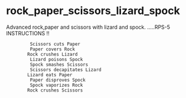 # rock_paper_scissors_lizard_spock
Advanced rock,paper and scissors with lizard and spock. .....RPS-5
	 INSTRUCTIONS !! 


			 Scissors cuts Paper
			 Paper covers Rock
			Rock crushes Lizard
			 Lizard poisons Spock
			 Spock smashes Scissors
			 Scissors decapitates Lizard
			Lizard eats Paper
			 Paper disproves Spock
			 Spock vaporizes Rock
			Rock crushes Scissors
 
